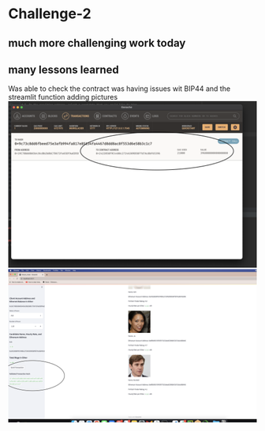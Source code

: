 # Challenge-2
## much more challenging work today
## many lessons learned
Was able to check the contract
was having issues wit BIP44 and the streamlit function
adding pictures 
![alt text](https://github.com/MrRivero/Challenge-2/blob/main/Screen%20Shot%202022-03-31%20at%206.20.11%20PM.png)
![alt text](https://github.com/MrRivero/Challenge-2/blob/main/Screen%20Shot%202022-03-31%20at%206.19.20%20PM.png)
